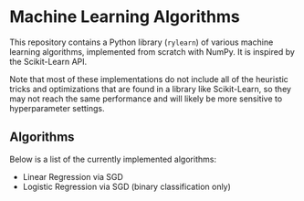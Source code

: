 # Machine Learning Algorithms

This repository contains a Python library (`rylearn`) of various machine
learning algorithms, implemented from scratch
with NumPy. It is inspired by the Scikit-Learn API.

Note that most of these implementations do not include all of the heuristic
tricks and optimizations that are found in a library like Scikit-Learn, so they
may not reach the same performance and will likely be more sensitive to
hyperparameter settings.

## Algorithms

Below is a list of the currently implemented algorithms:

 * Linear Regression via SGD
 * Logistic Regression via SGD (binary classification only)